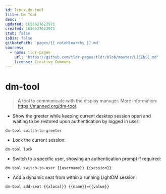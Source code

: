 ```yaml
---
id: linux.dm-tool
title: Dm Tool
desc: ''
updated: 1656627622971
created: 1656627622971
stub: false
isDir: false
gitNotePath: 'pages/{{ noteHiearchy }}.md'
sources:
  - name: tldr-pages
    url: 'https://github.com/tldr-pages/tldr/blob/master/LICENSE.md'
    license: Creative Commons
---
```

# dm-tool

> A tool to communicate with the display manager.
> More information: <https://manned.org/dm-tool>.

- Show the greeter while keeping current desktop session open and waiting to be restored upon authentication by logged in user:

`dm-tool switch-to-greeter`

- Lock the current session:

`dm-tool lock`

- Switch to a specific user, showing an authentication prompt if required:

`dm-tool switch-to-user {{username}} {{session}}`

- Add a dynamic seat from within a running LightDM session:

`dm-tool add-seat {{xlocal}} {{name}}={{value}}`

